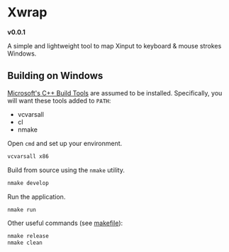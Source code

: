 # Xwrap
**v0.0.1**

A simple and lightweight tool to map
Xinput to keyboard & mouse strokes 
Windows.

## Building on Windows
[Microsoft's C++ Build Tools](https://visualstudio.microsoft.com/visual-cpp-build-tools/) are assumed to be installed. Specifically, you will want these tools added to `PATH`:
  - vcvarsall
  - cl
  - nmake


Open `cmd` and set up your environment.

```bat
vcvarsall x86
```

Build from source using the `nmake` utility. 

```bat
nmake develop
```

Run the application.
```bat
nmake run
```

Other useful commands (see [makefile](/makefile)):

```bat
nmake release
nmake clean
```
